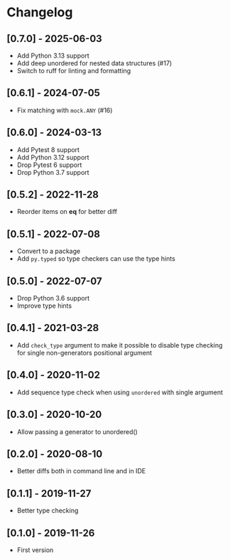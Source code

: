 # Changelog


## [0.7.0] - 2025-06-03
- Add Python 3.13 support
- Add deep unordered for nested data structures (#17)
- Switch to ruff for linting and formatting

## [0.6.1] - 2024-07-05
- Fix matching with `mock.ANY` (#16)


## [0.6.0] - 2024-03-13
- Add Pytest 8 support
- Add Python 3.12 support
- Drop Pytest 6 support
- Drop Python 3.7 support


## [0.5.2] - 2022-11-28
- Reorder items on __eq__ for better diff 


## [0.5.1] - 2022-07-08
- Convert to a package
- Add `py.typed` so type checkers can use the type hints


## [0.5.0] - 2022-07-07
- Drop Python 3.6 support
- Improve type hints


## [0.4.1] - 2021-03-28
- Add `check_type` argument to make it possible to disable type checking for single non-generators positional argument


## [0.4.0] - 2020-11-02
- Add sequence type check when using `unordered` with single argument


## [0.3.0] - 2020-10-20
- Allow passing a generator to unordered()


## [0.2.0] - 2020-08-10
- Better diffs both in command line and in IDE


## [0.1.1] - 2019-11-27
- Better type checking


## [0.1.0] - 2019-11-26
- First version
